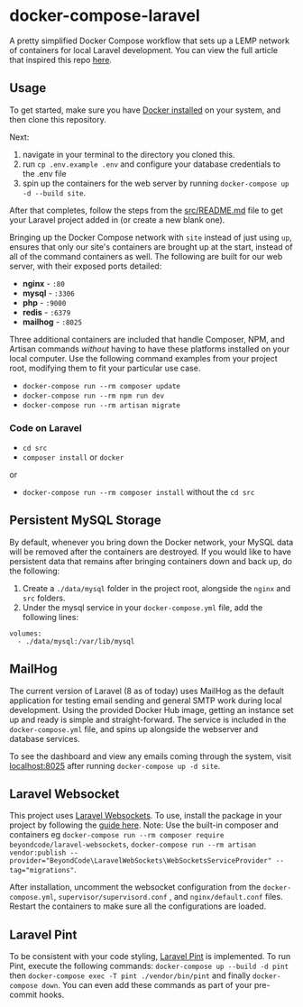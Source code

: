 # docker-compose-laravel
A pretty simplified Docker Compose workflow that sets up a LEMP network of containers for local Laravel development. You can view the full article that inspired this repo [here](https://dev.to/aschmelyun/the-beauty-of-docker-for-local-laravel-development-13c0).


## Usage

To get started, make sure you have [Docker installed](https://docs.docker.com/docker-for-mac/install/) on your system, and then clone this repository.

Next:
1. navigate in your terminal to the directory you cloned this.
2. run `cp .env.example .env` and configure your database credentials to the .env file 
3. spin up the containers for the web server by running `docker-compose up -d --build site`.

After that completes, follow the steps from the [src/README.md](src/README.md) file to get your Laravel project added in (or create a new blank one).

Bringing up the Docker Compose network with `site` instead of just using `up`, ensures that only our site's containers are brought up at the start, instead of all of the command containers as well. The following are built for our web server, with their exposed ports detailed:

- **nginx** - `:80`
- **mysql** - `:3306`
- **php** - `:9000`
- **redis** - `:6379`
- **mailhog** - `:8025` 

Three additional containers are included that handle Composer, NPM, and Artisan commands *without* having to have these platforms installed on your local computer. Use the following command examples from your project root, modifying them to fit your particular use case.

- `docker-compose run --rm composer update`
- `docker-compose run --rm npm run dev`
- `docker-compose run --rm artisan migrate` 

### Code on Laravel

- `cd src`
- `composer install` or `docker`

or

- `docker-compose run --rm composer install` without the `cd src`

## Persistent MySQL Storage

By default, whenever you bring down the Docker network, your MySQL data will be removed after the containers are destroyed. If you would like to have persistent data that remains after bringing containers down and back up, do the following:

1. Create a `./data/mysql` folder in the project root, alongside the `nginx` and `src` folders.
2. Under the mysql service in your `docker-compose.yml` file, add the following lines:

```
volumes:
  - ./data/mysql:/var/lib/mysql
```

## MailHog

The current version of Laravel (8 as of today) uses MailHog as the default application for testing email sending and general SMTP work during local development. Using the provided Docker Hub image, getting an instance set up and ready is simple and straight-forward. The service is included in the `docker-compose.yml` file, and spins up alongside the webserver and database services.

To see the dashboard and view any emails coming through the system, visit [localhost:8025](http://localhost:8025) after running `docker-compose up -d site`.

## Laravel Websocket 

This project uses [Laravel Websockets](https://beyondco.de/docs/laravel-websockets/getting-started/introduction). To use, install the package in your project by following the [guide here](https://beyondco.de/docs/laravel-websockets/getting-started/installation). Note: Use the built-in composer and containers eg `docker-compose run --rm composer require beyondcode/laravel-websockets`, `docker-compose run --rm artisan vendor:publish --provider="BeyondCode\LaravelWebSockets\WebSocketsServiceProvider" --tag="migrations"`.

After installation, uncomment the websocket configuration from the `docker-compose.yml`, `supervisor/supervisord.conf` , and `nginx/default.conf` files. Restart the containers to make sure all the configurations are loaded.

## Laravel Pint

To be consistent with your code styling, [Laravel Pint](https://laravel.com/docs/10.x/pint) is implemented. To run Pint, execute the following commands: `docker-compose up --build -d pint` then `docker-compose exec -T pint ./vendor/bin/pint` and finally `docker-compose down`. You can even add these commands as part of your pre-commit hooks.